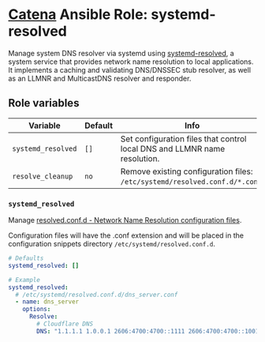 # [Catena](https://github.com/alysoid/catena) Ansible Role: systemd-resolved

Manage system DNS resolver via systemd using [systemd-resolved](https://man.archlinux.org/man/systemd-resolved.8.en), a system service that provides network name resolution to local applications. It implements a caching and validating DNS/DNSSEC stub resolver, as well as an LLMNR and MulticastDNS resolver and responder.

## Role variables

| Variable           | Default | Info                                                                        |
| ------------------ | ------- | --------------------------------------------------------------------------- |
| `systemd_resolved` | `[]`    | Set configuration files that control local DNS and LLMNR name resolution.   |
| `resolve_cleanup`  | `no`    | Remove existing configuration files: `/etc/systemd/resolved.conf.d/*.conf`. |

### `systemd_resolved`

Manage [resolved.conf.d - Network Name Resolution configuration files](https://man.archlinux.org/man/resolved.conf.5.en).

Configuration files will have the .conf extension and will be placed in the configuration snippets directory `/etc/systemd/resolved.conf.d`.

```yaml
# Defaults
systemd_resolved: []

# Example
systemd_resolved:
  # /etc/systemd/resolved.conf.d/dns_server.conf
  - name: dns_server
    options:
      Resolve:
        # Cloudflare DNS
        DNS: "1.1.1.1 1.0.0.1 2606:4700:4700::1111 2606:4700:4700::1001"
```
